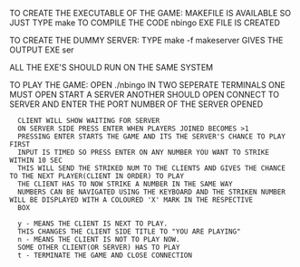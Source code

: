TO CREATE THE EXECUTABLE OF THE GAME:
  MAKEFILE IS AVAILABLE SO JUST TYPE make TO COMPILE THE CODE
  nbingo EXE FILE IS CREATED
  
  TO CREATE THE DUMMY SERVER:
    TYPE make -f makeserver
    GIVES THE OUTPUT EXE ser
    
  ALL THE EXE'S SHOULD RUN ON THE SAME SYSTEM
  
  TO PLAY THE GAME:
      OPEN ./nbingo IN TWO SEPERATE TERMINALS
      ONE MUST OPEN START A SERVER
      ANOTHER SHOULD OPEN CONNECT TO SERVER AND ENTER THE PORT NUMBER OF THE SERVER OPENED
      
      CLIENT WILL SHOW WAITING FOR SERVER
      ON SERVER SIDE PRESS ENTER WHEN PLAYERS JOINED BECOMES >1
      PRESSING ENTER STARTS THE GAME AND ITS THE SERVER'S CHANCE TO PLAY FIRST
      INPUT IS TIMED SO PRESS ENTER ON ANY NUMBER YOU WANT TO STRIKE WITHIN 10 SEC
      THIS WILL SEND THE STRIKED NUM TO THE CLIENTS AND GIVES THE CHANCE TO THE NEXT PLAYER(CLIENT IN ORDER) TO PLAY
      THE CLIENT HAS TO NOW STRIKE A NUMBER IN THE SAME WAY
      NUMBERS CAN BE NAVIGATED USING THE KEYBOARD AND THE STRIKEN NUMBER WILL BE DISPLAYED WITH A COLOURED 'X' MARK IN THE RESPECTIVE
      BOX
      
      y - MEANS THE CLIENT IS NEXT TO PLAY.
      THIS CHANGES THE CLIENT SIDE TITLE TO "YOU ARE PLAYING"
      n - MEANS THE CLIENT IS NOT TO PLAY NOW.
      SOME OTHER CLIENT(OR SERVER) HAS TO PLAY
      t - TERMINATE THE GAME AND CLOSE CONNECTION 
      
